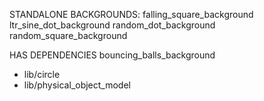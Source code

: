 STANDALONE BACKGROUNDS:
falling_square_background
ltr_sine_dot_background
random_dot_background
random_square_background

HAS DEPENDENCIES
bouncing_balls_background
  - lib/circle
  - lib/physical_object_model
